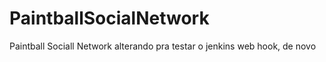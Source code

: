 # PaintballSocialNetwork
Paintball Sociall Network
alterando pra testar o jenkins web hook, de novo
